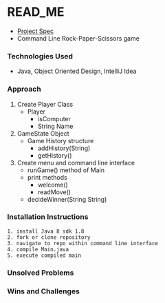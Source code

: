 # READ_ME

- [Project Spec](https://git.generalassemb.ly/SECA/project-I/tree/master)
- Command Line Rock-Paper-Scissors game

### Technologies Used
- Java, Object Oriented Design, IntelliJ Idea

### Approach
1. Create Player Class
    - Player
      - isComputer
      - String Name
2. GameState Object 
    - Game History structure
      - addHistory(String)
      - getHistory()
3. Create menu and command line interface
    - runGame() method of Main
    - print methods
      - welcome()
      - readMove()
    - decideWinner(String String)


### Installation Instructions
    1. install Java 8 sdk 1.8
    2. fork or clone repository
    3. navigate to repo within command line interface
    4. compile Main.java
    5. execute compiled main

### Unsolved Problems

### Wins and Challenges
